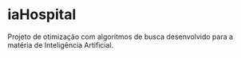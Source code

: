 # iaHospital
Projeto de otimização com algoritmos de busca desenvolvido para a matéria de Inteligência Artificial.
